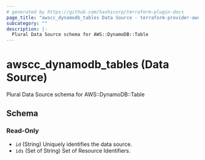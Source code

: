 ```yaml
---
# generated by https://github.com/hashicorp/terraform-plugin-docs
page_title: "awscc_dynamodb_tables Data Source - terraform-provider-awscc"
subcategory: ""
description: |-
  Plural Data Source schema for AWS::DynamoDB::Table
---
```


# awscc_dynamodb_tables (Data Source)

Plural Data Source schema for AWS::DynamoDB::Table



<!-- schema generated by tfplugindocs -->
## Schema

### Read-Only

- `id` (String) Uniquely identifies the data source.
- `ids` (Set of String) Set of Resource Identifiers.
